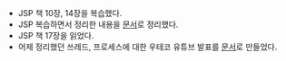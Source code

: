 - JSP 책 10장, 14장을 복습했다.
- JSP 복습하면서 정리한 내용을 [문서](../JSP/JSP.md)로 정리했다.
- JSP 책 17장을 읽었다.
- 어제 정리했던 쓰레드, 프로세스에 대한 우테코 유튜브 발표를 [문서](../ETC/process-vs-thread.md)로 만들었다.
